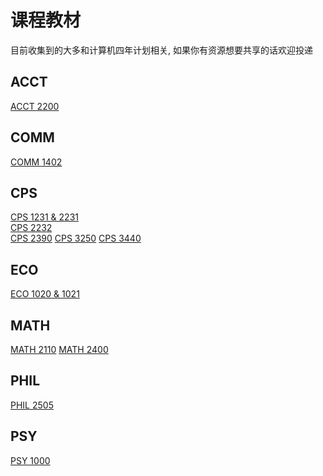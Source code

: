 # 课程教材

目前收集到的大多和计算机四年计划相关, 如果你有资源想要共享的话欢迎投递

## ACCT

[ACCT 2200](https://www.123pan.com/s/uzcLVv-YfhVh.html)  

## COMM

[COMM 1402](https://www.123pan.com/s/uzcLVv-PfhVh.html)

## CPS

[CPS 1231 & 2231](https://www.123pan.com/s/uzcLVv-wfhVh.html)  
[CPS 2232](https://www.123pan.com/s/uzcLVv-FfhVh.html)  
[CPS 2390](https://www.123pan.com/s/uzcLVv-XfhVh.html)
[CPS 3250](https://www.123pan.com/s/uzcLVv-sfhVh.html)
[CPS 3440](https://www.123pan.com/s/uzcLVv-nfhVh.html)

## ECO

[ECO 1020 & 1021](https://www.123pan.com/s/uzcLVv-2fhVh.html)
## MATH

[MATH 2110](https://www.123pan.com/s/uzcLVv-WfhVh.html)
[MATH 2400](https://www.123pan.com/s/uzcLVv-gfhVh.html)  

## PHIL

[PHIL 2505](https://www.123pan.com/s/uzcLVv-CfhVh.html)

## PSY

[PSY 1000](https://www.123pan.com/s/uzcLVv-OfhVh.html)
<br><br><br><br><br><br><br><br><br><br><br><br><br><br><br><br><br>